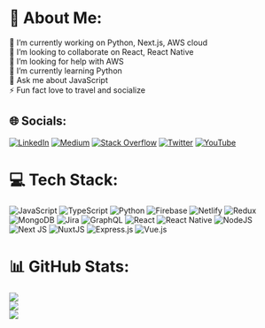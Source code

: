 # 💫 About Me:
🔭 I’m currently working on Python, Next.js, AWS cloud<br>👯 I’m looking to collaborate on React, React Native<br>🤝 I’m looking for help with AWS<br>🌱 I’m currently learning Python<br>💬 Ask me about JavaScript<br>⚡ Fun fact love to travel and socialize


## 🌐 Socials:
[![LinkedIn](https://img.shields.io/badge/LinkedIn-%230077B5.svg?logo=linkedin&logoColor=white)](https://linkedin.com/in/hammad-hassan-bajwa-28058a126/) [![Medium](https://img.shields.io/badge/Medium-12100E?logo=medium&logoColor=white)](https://medium.com/@hmadhsan) [![Stack Overflow](https://img.shields.io/badge/-Stackoverflow-FE7A16?logo=stack-overflow&logoColor=white)](https://stackoverflow.com/users/11011579/hammad-hassan) [![Twitter](https://img.shields.io/badge/Twitter-%231DA1F2.svg?logo=Twitter&logoColor=white)](https://twitter.com/hmadhsan) [![YouTube](https://img.shields.io/badge/YouTube-%23FF0000.svg?logo=YouTube&logoColor=white)](https://youtube.com/@UCiUv4WfDem0Oe-hGAkr7aYw) 

# 💻 Tech Stack:
![JavaScript](https://img.shields.io/badge/javascript-%23323330.svg?style=for-the-badge&logo=javascript&logoColor=%23F7DF1E) ![TypeScript](https://img.shields.io/badge/typescript-%23007ACC.svg?style=for-the-badge&logo=typescript&logoColor=white) ![Python](https://img.shields.io/badge/python-3670A0?style=for-the-badge&logo=python&logoColor=ffdd54) ![Firebase](https://img.shields.io/badge/firebase-%23039BE5.svg?style=for-the-badge&logo=firebase) ![Netlify](https://img.shields.io/badge/netlify-%23000000.svg?style=for-the-badge&logo=netlify&logoColor=#00C7B7) ![Redux](https://img.shields.io/badge/redux-%23593d88.svg?style=for-the-badge&logo=redux&logoColor=white) ![MongoDB](https://img.shields.io/badge/MongoDB-%234ea94b.svg?style=for-the-badge&logo=mongodb&logoColor=white) ![Jira](https://img.shields.io/badge/jira-%230A0FFF.svg?style=for-the-badge&logo=jira&logoColor=white) ![GraphQL](https://img.shields.io/badge/-GraphQL-E10098?style=for-the-badge&logo=graphql&logoColor=white) ![React](https://img.shields.io/badge/react-%2320232a.svg?style=for-the-badge&logo=react&logoColor=%2361DAFB) ![React Native](https://img.shields.io/badge/react_native-%2320232a.svg?style=for-the-badge&logo=react&logoColor=%2361DAFB) ![NodeJS](https://img.shields.io/badge/node.js-6DA55F?style=for-the-badge&logo=node.js&logoColor=white) ![Next JS](https://img.shields.io/badge/Next-black?style=for-the-badge&logo=next.js&logoColor=white) ![NuxtJS](https://img.shields.io/badge/Nuxt-black?style=for-the-badge&logo=nuxt.js&logoColor=white) ![Express.js](https://img.shields.io/badge/express.js-%23404d59.svg?style=for-the-badge&logo=express&logoColor=%2361DAFB) ![Vue.js](https://img.shields.io/badge/vuejs-%2335495e.svg?style=for-the-badge&logo=vuedotjs&logoColor=%234FC08D)
# 📊 GitHub Stats:
![](https://github-readme-stats.vercel.app/api?username=hmadhsan&theme=dark&hide_border=false&include_all_commits=false&count_private=false)<br/>
![](https://github-readme-streak-stats.herokuapp.com/?user=hmadhsan&theme=dark&hide_border=false)<br/>
![](https://github-readme-stats.vercel.app/api/top-langs/?username=hmadhsan&theme=dark&hide_border=false&include_all_commits=false&count_private=false&layout=compact)

<!-- Proudly created with GPRM ( https://gprm.itsvg.in ) -->
